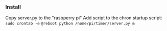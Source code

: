 ### Install
Copy server.py to the "rasbperry pi"
Add script to the chron startup script:
`sudo crontab -e`
`@reboot python /home/pi/timer/server.py &`
